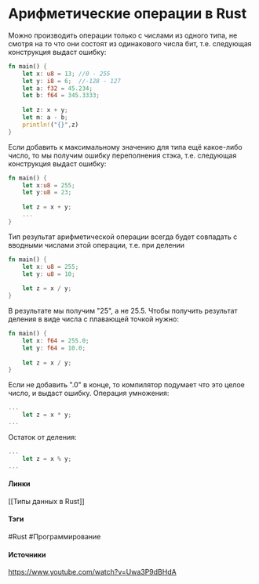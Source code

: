 # Арифметические операции в Rust
Можно производить операции только с числами из одного типа, не смотря на то что они состоят из одинакового числа бит, т.е. следующая конструкция выдаст ошибку:
```rust
fn main() {
	let x: u8 = 13; //0 - 255
	let y: i8 = 6;  //-128 - 127
	let a: f32 = 45.234;
	let b: f64 = 345.3333;
	
	let z: x + y;
	let m: a - b;
	println!("{}",z)
}
```
Если добавить к максимальному значению для типа ещё какое-либо число, то мы получим ошибку переполнения стэка, т.е. следующая конструкция выдаст ошибку:
```rust
fn main() {
	let x:u8 = 255;
	let y:u8 = 23;
	
	let z = x + y;
	...
}
```
Тип результат арифметической операции всегда будет совпадать с вводными числами этой операции, т.е. при делении
```rust
fn main() {
	let x: u8 = 255;
	let y: u8 = 10;
	
	let z = x / y;
}
```
В результате мы получим "25", а не 25.5.
Чтобы получить результат деления в виде числа с плавающей точкой нужно:
```rust
fn main() {
	let x: f64 = 255.0;
	let y: f64 = 10.0;
	
	let z = x / y;
}
```
Если не добавить ".0" в конце, то компилятор подумает что это целое число, и выдаст ошибку.
Операция умножения:
```rust
...
	let z = x * y;
...
```
Остаток от деления:
```rust
...
	let z = x % y;
...
```
#### Линки
 [[Типы данных в Rust]]
#### Тэги
 #Rust 
 #Программирование 
#### Источники
 https://www.youtube.com/watch?v=Uwa3P9dBHdA